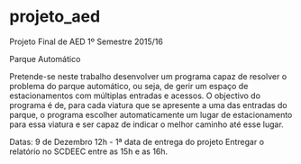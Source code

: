 # projeto_aed
Projeto Final de AED 1º Semestre 2015/16

Parque Automático

Pretende-se neste trabalho desenvolver um programa capaz de resolver o problema do parque automático, 
ou seja, de gerir um espaço de estacionamentos com múltiplas entradas e acessos. 
O objectivo do programa é de, para cada viatura que se apresente a uma das entradas do parque, o programa 
escolher automaticamente um lugar de estacionamento para essa viatura e ser capaz de indicar o melhor caminho até esse lugar.

Datas:
9 de Dezembro 12h - 1ª data de entrega do projeto
Entregar o relatório no SCDEEC entre as 15h e as 16h.
